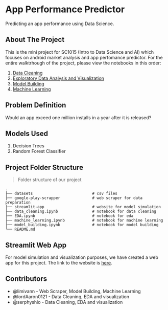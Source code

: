 # App Performance Predictor

Predicting an app performance using Data Science.

## About The Project

This is the mini project for SC1015 (Intro to Data Science and AI) which focuses on android market analysis and app perfomance predictor. For the entire walktrhough of the project, please view the notebooks in this order:

1. [Data Cleaning](https://github.com/limivann/app-rating-predictor/blob/main/data_cleaning.ipynb)
2. [Exploratory Data Analysis and Visualization](https://github.com/limivann/app-rating-predictor/blob/main/EDA.ipynb)
3. [Model Building](https://github.com/limivann/app-rating-predictor/blob/main/model_building.ipynb)
4. [Machine Learning](https://github.com/limivann/app-rating-predictor/blob/main/machine_learning.ipynb)

## Problem Definition

Would an app exceed one million installs in a year after it is released?

## Models Used

1. Decision Trees
2. Random Forest Classifier

## Project Folder Structure

> Folder structure of our project

```terminal
.
├── datasets                          # csv files
├── google-play-scrapper              # web scraper for data preparation
├── streamlit-app                     # website for model simulation
├── data_cleaning.ipynb               # notebook for data cleaning
├── EDA.ipynb                         # notebook for eda
├── machine_learning.ipynb            # notebook for machine learning
├── model_building.ipynb              # notebook for model building
└── README.md
```

## Streamlit Web App

For model simulation and visualization purposes, we have created a web app for this project. The link to the website is [here](https://app-performance-predictor.herokuapp.com/).

## Contributors

- @limivann - Web Scraper, Model Building, Machine Learning
- @lordAaron0121 - Data Cleaning, EDA and visualization
- @serphyshio - Data Cleaning, EDA and visualization
